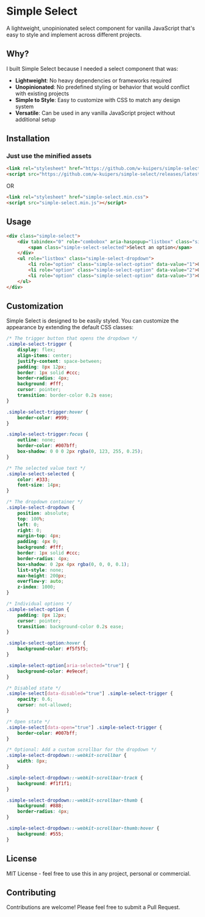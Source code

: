 # Simple Select

A lightweight, unopinionated select component for vanilla JavaScript that's easy to style and implement across different projects.

## Why?

I built Simple Select because I needed a select component that was:
- **Lightweight**: No heavy dependencies or frameworks required
- **Unopinionated**: No predefined styling or behavior that would conflict with existing projects
- **Simple to Style**: Easy to customize with CSS to match any design system
- **Versatile**: Can be used in any vanilla JavaScript project without additional setup

## Installation

### Just use the minified assets

```html
<link rel="stylesheet" href="https://github.com/w-kuipers/simple-select/releases/latest/download/simple-select.min.css">
<script src="https://github.com/w-kuipers/simple-select/releases/latest/download/simple-select.min.js"></script>
```
OR

```html
<link rel="stylesheet" href="simple-select.min.css">
<script src="simple-select.min.js"></script>
```

## Usage
```html
<div class="simple-select">
    <div tabindex="0" role="combobox" aria-haspopup="listbox" class="simple-select-trigger">
        <span class="simple-select-selected">Select an option</span>
    </div>
    <ul role="listbox" class="simple-select-dropdown">
        <li role="option" class="simple-select-option" data-value="1">Option 1</li>
        <li role="option" class="simple-select-option" data-value="2">Option 2</li>
        <li role="option" class="simple-select-option" data-value="3">Option 3</li>
    </ul>
</div>
```

## Customization
Simple Select is designed to be easily styled. You can customize the appearance by extending the default CSS classes:

```css
/* The trigger button that opens the dropdown */
.simple-select-trigger {
    display: flex;
    align-items: center;
    justify-content: space-between;
    padding: 8px 12px;
    border: 1px solid #ccc;
    border-radius: 4px;
    background: #fff;
    cursor: pointer;
    transition: border-color 0.2s ease;
}

.simple-select-trigger:hover {
    border-color: #999;
}

.simple-select-trigger:focus {
    outline: none;
    border-color: #007bff;
    box-shadow: 0 0 0 2px rgba(0, 123, 255, 0.25);
}

/* The selected value text */
.simple-select-selected {
    color: #333;
    font-size: 14px;
}

/* The dropdown container */
.simple-select-dropdown {
    position: absolute;
    top: 100%;
    left: 0;
    right: 0;
    margin-top: 4px;
    padding: 4px 0;
    background: #fff;
    border: 1px solid #ccc;
    border-radius: 4px;
    box-shadow: 0 2px 4px rgba(0, 0, 0, 0.1);
    list-style: none;
    max-height: 200px;
    overflow-y: auto;
    z-index: 1000;
}

/* Individual options */
.simple-select-option {
    padding: 8px 12px;
    cursor: pointer;
    transition: background-color 0.2s ease;
}

.simple-select-option:hover {
    background-color: #f5f5f5;
}

.simple-select-option[aria-selected="true"] {
    background-color: #e9ecef;
}

/* Disabled state */
.simple-select[data-disabled="true"] .simple-select-trigger {
    opacity: 0.6;
    cursor: not-allowed;
}

/* Open state */
.simple-select[data-open="true"] .simple-select-trigger {
    border-color: #007bff;
}

/* Optional: Add a custom scrollbar for the dropdown */
.simple-select-dropdown::-webkit-scrollbar {
    width: 8px;
}

.simple-select-dropdown::-webkit-scrollbar-track {
    background: #f1f1f1;
}

.simple-select-dropdown::-webkit-scrollbar-thumb {
    background: #888;
    border-radius: 4px;
}

.simple-select-dropdown::-webkit-scrollbar-thumb:hover {
    background: #555;
}
```

## License

MIT License - feel free to use this in any project, personal or commercial.

## Contributing

Contributions are welcome! Please feel free to submit a Pull Request. 